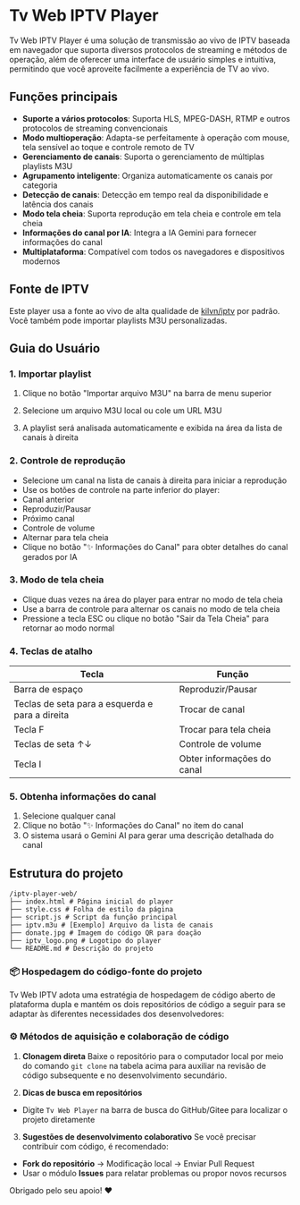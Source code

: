 # Tv Web IPTV Player

Tv Web IPTV Player é uma solução de transmissão ao vivo de IPTV baseada em navegador que suporta diversos protocolos de streaming e métodos de operação, além de oferecer uma interface de usuário simples e intuitiva, permitindo que você aproveite facilmente a experiência de TV ao vivo.


## Funções principais

- **Suporte a vários protocolos**: Suporta HLS, MPEG-DASH, RTMP e outros protocolos de streaming convencionais
- **Modo multioperação**: Adapta-se perfeitamente à operação com mouse, tela sensível ao toque e controle remoto de TV
- **Gerenciamento de canais**: Suporta o gerenciamento de múltiplas playlists M3U
- **Agrupamento inteligente**: Organiza automaticamente os canais por categoria
- **Detecção de canais**: Detecção em tempo real da disponibilidade e latência dos canais
- **Modo tela cheia**: Suporta reprodução em tela cheia e controle em tela cheia
- **Informações do canal por IA**: Integra a IA Gemini para fornecer informações do canal
- **Multiplataforma**: Compatível com todos os navegadores e dispositivos modernos

## Fonte de IPTV

Este player usa a fonte ao vivo de alta qualidade de [kilvn/iptv](https://github.com/kilvn/iptv) por padrão. Você também pode importar playlists M3U personalizadas.

## Guia do Usuário

### 1. Importar playlist

1. Clique no botão "Importar arquivo M3U" na barra de menu superior

2. Selecione um arquivo M3U local ou cole um URL M3U

3. A playlist será analisada automaticamente e exibida na área da lista de canais à direita

### 2. Controle de reprodução

- Selecione um canal na lista de canais à direita para iniciar a reprodução
- Use os botões de controle na parte inferior do player:
- Canal anterior
- Reproduzir/Pausar
- Próximo canal
- Controle de volume
- Alternar para tela cheia
- Clique no botão "✨ Informações do Canal" para obter detalhes do canal gerados por IA

### 3. Modo de tela cheia

- Clique duas vezes na área do player para entrar no modo de tela cheia
- Use a barra de controle para alternar os canais no modo de tela cheia
- Pressione a tecla ESC ou clique no botão "Sair da Tela Cheia" para retornar ao modo normal

### 4. Teclas de atalho

| Tecla | Função |
|---------------|--------------------|
| Barra de espaço | Reproduzir/Pausar |
| Teclas de seta para a esquerda e para a direita | Trocar de canal |
| Tecla F | Trocar para tela cheia |
| Teclas de seta ↑↓ | Controle de volume |
| Tecla I | Obter informações do canal |

### 5. Obtenha informações do canal

1. Selecione qualquer canal
2. Clique no botão "✨ Informações do Canal" no item do canal
3. O sistema usará o Gemini AI para gerar uma descrição detalhada do canal

## Estrutura do projeto

```
/iptv-player-web/
├── index.html # Página inicial do player
├── style.css # Folha de estilo da página
├── script.js # Script da função principal
├── iptv.m3u # [Exemplo] Arquivo da lista de canais
├── donate.jpg # Imagem do código QR para doação
├── iptv_logo.png # Logotipo do player
└── README.md # Descrição do projeto
```


### 📦 **Hospedagem do código-fonte do projeto**
Tv Web IPTV adota uma estratégia de hospedagem de código aberto de plataforma dupla e mantém os dois repositórios de código a seguir para se adaptar às diferentes necessidades dos desenvolvedores:

### ⚙️ **Métodos de aquisição e colaboração de código**
1. **Clonagem direta**
Baixe o repositório para o computador local por meio do comando `git clone` na tabela acima para auxiliar na revisão de código subsequente e no desenvolvimento secundário.

2. **Dicas de busca em repositórios**
- Digite `Tv Web Player` na barra de busca do GitHub/Gitee para localizar o projeto diretamente

3. **Sugestões de desenvolvimento colaborativo**
Se você precisar contribuir com código, é recomendado:
- **Fork do repositório** → Modificação local → Enviar Pull Request
- Usar o módulo **Issues** para relatar problemas ou propor novos recursos

Obrigado pelo seu apoio! ❤️
